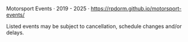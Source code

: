 Motorsport Events · 2019 - 2025 · https://rpdorm.github.io/motorsport-events/

Listed events may be subject to cancellation, schedule changes and/or delays.